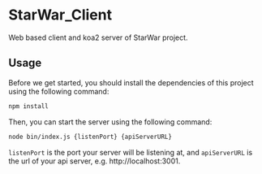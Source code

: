 # StarWar_Client

Web based client and koa2 server of StarWar project.

## Usage

Before we get started, you should install the dependencies of this project using the following command:

```bash
npm install
```

Then, you can start the server using the following command:

```bash
node bin/index.js {listenPort} {apiServerURL}
```

`listenPort` is the port your server will be listening at, and `apiServerURL` is the url of your api server, e.g. http://localhost:3001.
